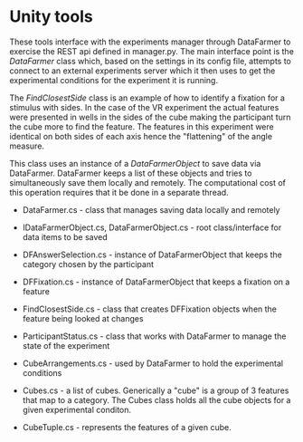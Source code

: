 # Unity tools 

These tools interface with the experiments manager through DataFarmer to exercise the REST api
defined in manager.py. The main interface point is the *DataFarmer* class which, based on 
the settings in its config file, attempts to connect to an external experiments server which
it then uses to get the experimental conditions for the experiment it is running. 

The *FindClosestSide* class is an example of how to identify a fixation for a stimulus with sides.
In the case of the VR experiment the actual features were presented in wells in the sides of the
cube making the participant turn the cube more to find the feature. The features in this experiment
were identical on both sides of each axis hence the "flattening" of the angle measure.

This class uses an instance of a *DataFarmerObject* to save data via DataFarmer. DataFarmer 
keeps a list of these objects and tries to simultaneously save them locally and remotely.
The computational cost of this operation requires that it be done in a separate thread. 

* DataFarmer.cs - class that manages saving data locally and remotely

* IDataFarmerObject.cs, DataFarmerObject.cs - root class/interface for data items to be saved

* DFAnswerSelection.cs - instance of DataFarmerObject that keeps the category chosen by the
  participant

* DFFixation.cs - instance of DataFarmerObject that keeps a fixation on a feature

* FindClosestSide.cs - class that creates DFFixation objects when the feature being looked at changes

* ParticipantStatus.cs - class that works with DataFarmer to manage the state of the experiment

* CubeArrangements.cs - used by DataFarmer to hold the experimental conditions

* Cubes.cs - a list of cubes. Generically a "cube" is a group of 3 features that map to a category. 
  The Cubes class holds all the cube objects for a given experimental conditon.

* CubeTuple.cs - represents the features of a given cube.

